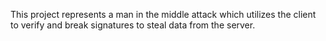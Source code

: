 This project represents a man in the middle attack which utilizes the client to verify and break signatures to steal data from the server.
